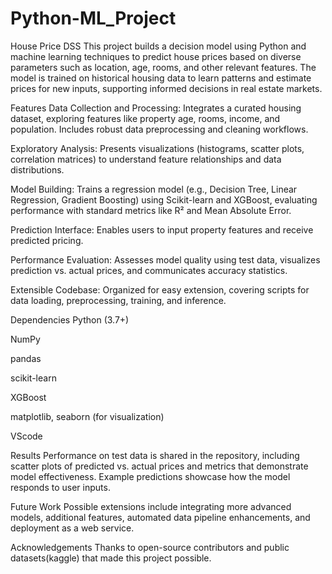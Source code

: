 # Python-ML_Project
House Price DSS
This project builds a decision model using Python and machine learning techniques to predict house prices based on diverse parameters such as location, age, rooms, and other relevant features. The model is trained on historical housing data to learn patterns and estimate prices for new inputs, supporting informed decisions in real estate markets.

Features
Data Collection and Processing: Integrates a curated housing dataset, exploring features like property age, rooms, income, and population. Includes robust data preprocessing and cleaning workflows.

Exploratory Analysis: Presents visualizations (histograms, scatter plots, correlation matrices) to understand feature relationships and data distributions.

Model Building: Trains a regression model (e.g., Decision Tree, Linear Regression, Gradient Boosting) using Scikit-learn and XGBoost, evaluating performance with standard metrics like R² and Mean Absolute Error.

Prediction Interface: Enables users to input property features and receive predicted pricing.

Performance Evaluation: Assesses model quality using test data, visualizes prediction vs. actual prices, and communicates accuracy statistics.

Extensible Codebase: Organized for easy extension, covering scripts for data loading, preprocessing, training, and inference.

Dependencies
Python (3.7+)

NumPy

pandas

scikit-learn

XGBoost

matplotlib, seaborn (for visualization)

VScode

Results
Performance on test data is shared in the repository, including scatter plots of predicted vs. actual prices and metrics that demonstrate model effectiveness. Example predictions showcase how the model responds to user inputs.

Future Work
Possible extensions include integrating more advanced models, additional features, automated data pipeline enhancements, and deployment as a web service.

Acknowledgements
Thanks to open-source contributors and public datasets(kaggle) that made this project possible.
